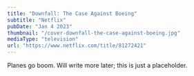 ```yaml
---
title: "Downfall: The Case Against Boeing"
subtitle: "Netflix"
pubDate: "Jan 4 2023"
thumbnail: "/cover-downfall-the-case-against-boeing.jpg"
mediaType: "television"
url: "https://www.netflix.com/title/81272421"
---
```


Planes go boom. Will write more later; this is just a placeholder.